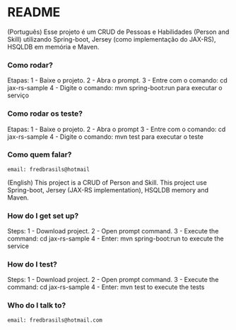 # README #

(Português)
Esse projeto é um CRUD de Pessoas e Habilidades (Person and Skill) utilizando Spring-boot,
Jersey (como implementação do JAX-RS), HSQLDB em memória e Maven.

### Como rodar? ###

Etapas:
	1 - Baixe o projeto.
	2 - Abra o prompt. 
	3 - Entre com o comando: cd jax-rs-sample
	4 - Digite o comando: mvn spring-boot:run para executar o serviço

	
### Como rodar os teste? ###

Etapas:
	1 - Baixe o projeto.
	2 - Abra o prompt 
	3 - Entre com o comando: cd jax-rs-sample
	4 - Digite o comando: mvn test para executar o teste

### Como quem falar? ###
	
	email: fredbrasils@hotmail
	
(English)
This project is a CRUD of Person and Skill.
This project use Spring-boot, Jersey (JAX-RS implementation), HSQLDB memory and Maven.	

### How do I get set up? ###

Steps:
	1 - Download project.
	2 - Open prompt command. 
	3 - Execute the command: cd jax-rs-sample
	4 - Enter: mvn spring-boot:run to execute the service

### How do I test? ###

Steps:
	1 - Download project.
	2 - Open prompt command. 
	3 - Execute the command: cd jax-rs-sample
	4 - Enter: mvn test to execute the tests
	
### Who do I talk to? ###

	email: fredbrasils@hotmail.com